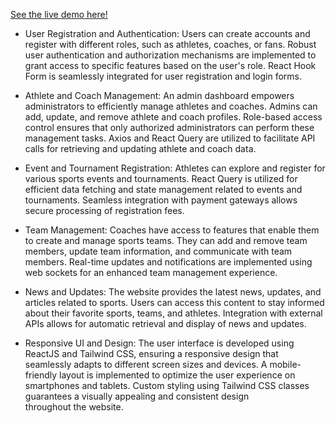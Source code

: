 [See the live demo here!](https://sports-academy-school.web.app/)

* User Registration and Authentication: Users can create accounts and register with different roles, such as athletes, coaches, or fans. Robust user authentication and authorization mechanisms are implemented to grant access to specific features based on the user's role. React Hook Form is seamlessly integrated for user registration and login forms.

* Athlete and Coach Management: An admin dashboard empowers administrators to efficiently manage athletes and coaches. Admins can add, update, and remove athlete and coach profiles. Role-based access control ensures that only authorized administrators can perform these management tasks. Axios and React Query are utilized to facilitate API calls for retrieving and updating athlete and coach data.

* Event and Tournament Registration: Athletes can explore and register for various sports events and tournaments. React Query is utilized for efficient data fetching and state management related to events and tournaments. Seamless integration with payment gateways allows secure processing of registration fees.

* Team Management: Coaches have access to features that enable them to create and manage sports teams. They can add and remove team members, update team information, and communicate with team members. Real-time updates and notifications are implemented using web sockets for an enhanced team management experience.

* News and Updates: The website provides the latest news, updates, and articles related to sports. Users can access this content to stay informed about their favorite sports, teams, and athletes. Integration with external APIs allows for automatic retrieval and display of news and updates.

* Responsive UI and Design: The user interface is developed using ReactJS and Tailwind CSS, ensuring a responsive design that seamlessly adapts to different screen sizes and devices. A mobile-friendly layout is implemented to optimize the user experience on smartphones and tablets. Custom styling using Tailwind CSS classes guarantees a visually appealing and consistent design throughout the website.